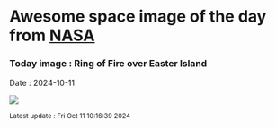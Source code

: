 
# Awesome space image of the day from [NASA](https://api.nasa.gov/)

### Today image : Ring of Fire over Easter Island
Date : 2024-10-11

![](https://apod.nasa.gov/apod/image/2410/eclipse_02_1024.jpg)

<small>Latest update : Fri Oct 11 10:16:39 2024</small>
        